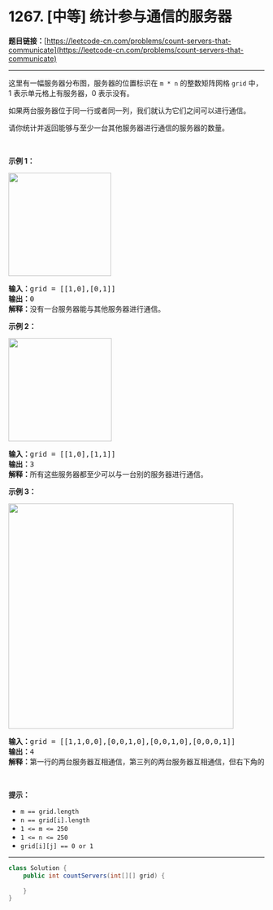 # 1267. [中等] 统计参与通信的服务器

**题目链接：**[https://leetcode-cn.com/problems/count-servers-that-communicate](https://leetcode-cn.com/problems/count-servers-that-communicate)

---

<div class="content__1Y2H">
 <div class="notranslate">
  <p>这里有一幅服务器分布图，服务器的位置标识在&nbsp;<code>m * n</code>&nbsp;的整数矩阵网格&nbsp;<code>grid</code>&nbsp;中，1 表示单元格上有服务器，0 表示没有。</p> 
  <p>如果两台服务器位于同一行或者同一列，我们就认为它们之间可以进行通信。</p> 
  <p>请你统计并返回能够与至少一台其他服务器进行通信的服务器的数量。</p> 
  <p>&nbsp;</p> 
  <p><strong>示例 1：</strong></p> 
  <p><img style="height: 203px; width: 202px;" src="/aliyun-lc-upload/uploads/2019/11/24/untitled-diagram-6.jpg" alt=""></p> 
  <pre class="language-text"><strong>输入：</strong>grid = [[1,0],[0,1]]
<strong>输出：</strong>0
<strong>解释：</strong>没有一台服务器能与其他服务器进行通信。</pre> 
  <p><strong>示例 2：</strong></p> 
  <p><strong><img style="height: 203px; width: 203px;" src="/aliyun-lc-upload/uploads/2019/11/24/untitled-diagram-4-1.jpg" alt=""></strong></p> 
  <pre class="language-text"><strong>输入：</strong>grid = [[1,0],[1,1]]
<strong>输出：</strong>3
<strong>解释：</strong>所有这些服务器都至少可以与一台别的服务器进行通信。
</pre> 
  <p><strong>示例 3：</strong></p> 
  <p><img style="height: 443px; width: 443px;" src="/aliyun-lc-upload/uploads/2019/11/24/untitled-diagram-1-3.jpg" alt=""></p> 
  <pre class="language-text"><strong>输入：</strong>grid = [[1,1,0,0],[0,0,1,0],[0,0,1,0],[0,0,0,1]]
<strong>输出：</strong>4
<strong>解释：</strong>第一行的两台服务器互相通信，第三列的两台服务器互相通信，但右下角的服务器无法与其他服务器通信。
</pre> 
  <p>&nbsp;</p> 
  <p><strong>提示：</strong></p> 
  <ul> 
   <li><code>m == grid.length</code></li> 
   <li><code>n == grid[i].length</code></li> 
   <li><code>1 &lt;= m &lt;= 250</code></li> 
   <li><code>1 &lt;= n &lt;= 250</code></li> 
   <li><code>grid[i][j] == 0 or 1</code></li> 
  </ul> 
 </div>
</div>

---

```java
class Solution {
    public int countServers(int[][] grid) {
        
    }
}
```